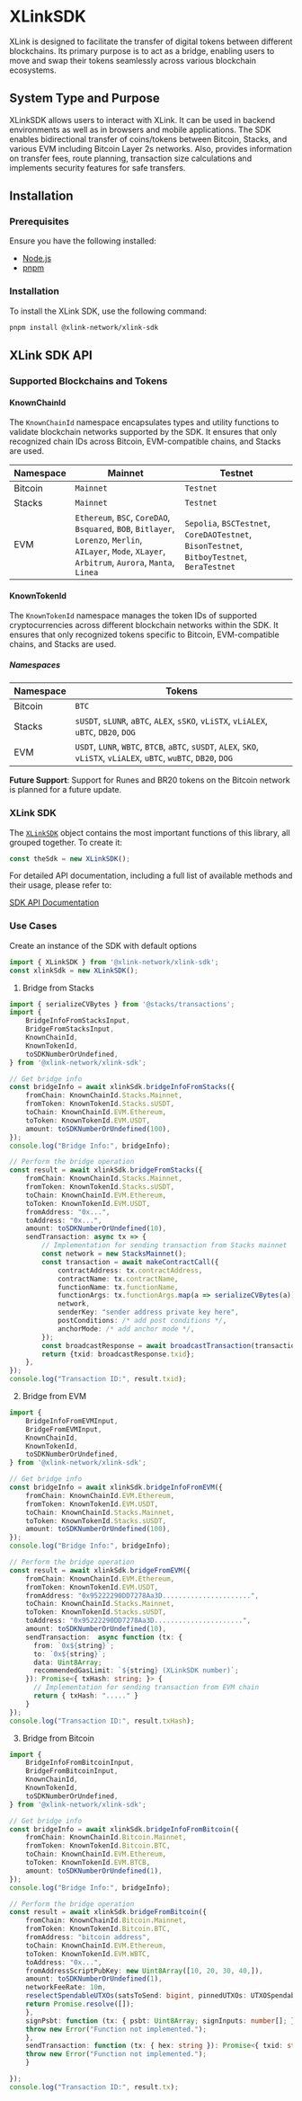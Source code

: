 # XLinkSDK
XLink is designed to facilitate the transfer of digital tokens between different blockchains. Its primary purpose is to act as a bridge, enabling users to move and swap their tokens seamlessly across various blockchain ecosystems.

## System Type and Purpose

XLinkSDK allows users to interact with XLink. It can be used in backend environments as well as in browsers and mobile applications. The SDK enables bidirectional transfer of coins/tokens between Bitcoin, Stacks, and various EVM including Bitcoin Layer 2s networks. Also, provides information on transfer fees, route planning, transaction size calculations and implements security features for safe transfers.

## Installation

### Prerequisites

Ensure you have the following installed:
- [Node.js](https://nodejs.org/en)
- [pnpm](https://pnpm.io/)

### Installation
To install the XLink SDK, use the following command:
```bash
pnpm install @xlink-network/xlink-sdk
```

## XLink SDK API
### Supported Blockchains and Tokens

#### KnownChainId

The `KnownChainId` namespace encapsulates types and utility functions to validate blockchain networks supported by the SDK. It ensures that only recognized chain IDs across Bitcoin, EVM-compatible chains, and Stacks are used.

| Namespace |Mainnet                                                                                                                                              |Testnet                                                                                   |
| ----------|-----------------------------------------------------------------------------------------------------------------------------------------------------|----------------------------------------------------------------------------------------- |
| Bitcoin   |`Mainnet`                                                                                                                                            |`Testnet`                                                                                 |
| Stacks    |`Mainnet`                                                                                                                                            |`Testnet`                                                                                 |
| EVM       |`Ethereum`, `BSC`, `CoreDAO`, `Bsquared`, `BOB`, `Bitlayer`, `Lorenzo`, `Merlin`, `AILayer`, `Mode`, `XLayer`, `Arbitrum`, `Aurora`, `Manta`, `Linea`|`Sepolia`, `BSCTestnet`, `CoreDAOTestnet`, `BisonTestnet`, `BitboyTestnet`, `BeraTestnet` |

#### KnownTokenId

The `KnownTokenId` namespace manages the token IDs of supported cryptocurrencies across different blockchain networks within the SDK. It ensures that only recognized tokens specific to Bitcoin, EVM-compatible chains, and Stacks are used.

##### Namespaces

| Namespace |Tokens                                                                                                              |
| ----------|------------------------------------------------------------------------------------------------------------------- |
| Bitcoin   |`BTC`                                                                                                               |
| Stacks    |`sUSDT`, `sLUNR`, `aBTC`, `ALEX`, `sSKO`, `vLiSTX`, `vLiALEX`, `uBTC`, `DB20`, `DOG`                                |
| EVM       |`USDT`, `LUNR`, `WBTC`, `BTCB`, `aBTC`, `sUSDT`, `ALEX`, `SKO`, `vLiSTX`, `vLiALEX`, `uBTC`, `wuBTC`, `DB20`, `DOG` |


**Future Support**: Support for Runes and BR20 tokens on the Bitcoin network is planned for a future update. 

### XLink SDK
The [`XLinkSDK`](/modules/XLinkSDK) object contains the most important functions of this library, all grouped together. To create it:

```typescript
const theSdk = new XLinkSDK();
```

For detailed API documentation, including a full list of available methods and their usage, please refer to:

[SDK API Documentation](https://releases-latest.xlink-sdk.pages.dev)

### Use Cases

Create an instance of the SDK with default options
```typescript
import { XLinkSDK } from '@xlink-network/xlink-sdk';
const xlinkSdk = new XLinkSDK();
```

1. Bridge from Stacks
```typescript
import { serializeCVBytes } from '@stacks/transactions';
import { 
    BridgeInfoFromStacksInput, 
    BridgeFromStacksInput,
    KnownChainId,
    KnownTokenId, 
    toSDKNumberOrUndefined,
} from '@xlink-network/xlink-sdk';

// Get bridge info
const bridgeInfo = await xlinkSdk.bridgeInfoFromStacks({    
    fromChain: KnownChainId.Stacks.Mainnet,
    fromToken: KnownTokenId.Stacks.sUSDT,
    toChain: KnownChainId.EVM.Ethereum,
    toToken: KnownTokenId.EVM.USDT,
    amount: toSDKNumberOrUndefined(100),
});
console.log("Bridge Info:", bridgeInfo);

// Perform the bridge operation
const result = await xlinkSdk.bridgeFromStacks({ 
    fromChain: KnownChainId.Stacks.Mainnet,
    fromToken: KnownTokenId.Stacks.sUSDT,
    toChain: KnownChainId.EVM.Ethereum,
    toToken: KnownTokenId.EVM.USDT,
    fromAddress: "0x...",
    toAddress: "0x...",
    amount: toSDKNumberOrUndefined(10),
    sendTransaction: async tx => {
        // Implementation for sending transaction from Stacks mainnet
        const network = new StacksMainnet();
        const transaction = await makeContractCall({
            contractAddress: tx.contractAddress,
            contractName: tx.contractName,
            functionName: tx.functionName,
            functionArgs: tx.functionArgs.map(a => serializeCVBytes(a)),
            network,
            senderKey: "sender address private key here",
            postConditions: /* add post conditions */,
            anchorMode: /* add anchor mode */,
        });
        const broadcastResponse = await broadcastTransaction(transaction, network);
        return {txid: broadcastResponse.txid};
    },
});
console.log("Transaction ID:", result.txid);
```

2. Bridge from EVM
```typescript
import { 
    BridgeInfoFromEVMInput,
    BridgeFromEVMInput,
    KnownChainId,
    KnownTokenId,
    toSDKNumberOrUndefined,
} from '@xlink-network/xlink-sdk';

// Get bridge info
const bridgeInfo = await xlinkSdk.bridgeInfoFromEVM({
    fromChain: KnownChainId.EVM.Ethereum,
    fromToken: KnownTokenId.EVM.USDT,
    toChain: KnownChainId.Stacks.Mainnet,
    toToken: KnownTokenId.Stacks.sUSDT,
    amount: toSDKNumberOrUndefined(100),
});
console.log("Bridge Info:", bridgeInfo);

// Perform the bridge operation
const result = await xlinkSdk.bridgeFromEVM({
    fromChain: KnownChainId.EVM.Ethereum,
    fromToken: KnownTokenId.EVM.USDT,
    fromAddress: "0x95222290DD7278Aa3D......................",
    toChain: KnownChainId.Stacks.Mainnet,
    toToken: KnownTokenId.Stacks.sUSDT,
    toAddress: "0x95222290DD7278Aa3D......................",
    amount: toSDKNumberOrUndefined(10),
    sendTransaction:  async function (tx: {
      from: `0x${string}`;
      to: `0x${string}`;
      data: Uint8Array;
      recommendedGasLimit: `${string} (XLinkSDK number)`;
    }): Promise<{ txHash: string; }> {
      // Implementation for sending transaction from EVM chain
      return { txHash: "....." }
    }
});
console.log("Transaction ID:", result.txHash);
```

3. Bridge from Bitcoin
```typescript
import { 
    BridgeInfoFromBitcoinInput,
    BridgeFromBitcoinInput,
    KnownChainId,
    KnownTokenId,
    toSDKNumberOrUndefined,
} from '@xlink-network/xlink-sdk';

// Get bridge info
const bridgeInfo = await xlinkSdk.bridgeInfoFromBitcoin({
    fromChain: KnownChainId.Bitcoin.Mainnet,
    fromToken: KnownTokenId.Bitcoin.BTC,
    toChain: KnownChainId.EVM.Ethereum,
    toToken: KnownTokenId.EVM.BTCB,
    amount: toSDKNumberOrUndefined(1),
});
console.log("Bridge Info:", bridgeInfo);

// Perform the bridge operation
const result = await xlinkSdk.bridgeFromBitcoin({
    fromChain: KnownChainId.Bitcoin.Mainnet,
    fromToken: KnownTokenId.Bitcoin.BTC,
    fromAddress: "bitcoin address",
    toChain: KnownChainId.EVM.Ethereum,
    toToken: KnownTokenId.EVM.WBTC,
    toAddress: "0x...",
    fromAddressScriptPubKey: new Uint8Array([10, 20, 30, 40,]),
    amount: toSDKNumberOrUndefined(1),
    networkFeeRate: 10n,
    reselectSpendableUTXOs(satsToSend: bigint, pinnedUTXOs: UTXOSpendable[], lastTimeSelectedUTXOs: UTXOSpendable[]): Promise<UTXOSpendable[]> {
    return Promise.resolve([]);
    },
    signPsbt: function (tx: { psbt: Uint8Array; signInputs: number[]; }): Promise<{ psbt: Uint8Array }> {
    throw new Error("Function not implemented.");
    },
    sendTransaction: function (tx: { hex: string }): Promise<{ txid: string; }> {
    throw new Error("Function not implemented.");
    }

});
console.log("Transaction ID:", result.tx);
```

